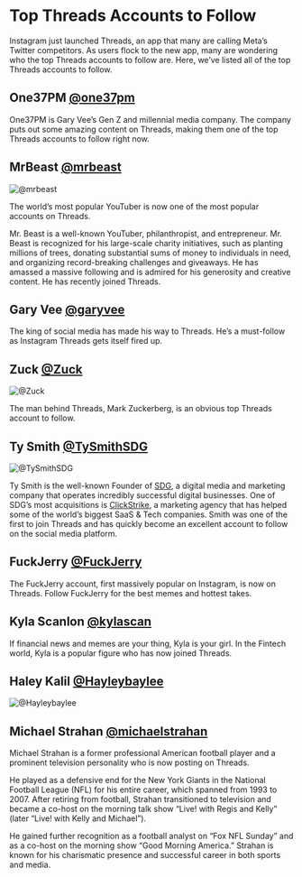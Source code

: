 # Top Threads Accounts to Follow

Instagram just launched Threads, an app that many are calling Meta’s Twitter competitors. As users flock to the new app, many are wondering who the top Threads accounts to follow are. Here, we’ve listed all of the top Threads accounts to follow.

## One37PM [@one37pm](https://www.threads.net/@one37pm)
One37PM is Gary Vee’s Gen Z and millennial media company. The company puts out some amazing content on Threads, making them one of the top Threads accounts to follow right now.


## MrBeast [@mrbeast](https://www.threads.net/@mrbeast)
![@mrbeast](https://coinbound.io/wp-content/uploads/2023/07/Screenshot-2023-07-05-at-9.43.25-PM.png)

The world’s most popular YouTuber is now one of the most popular accounts on Threads.

Mr. Beast is a well-known YouTuber, philanthropist, and entrepreneur. Mr. Beast is recognized for his large-scale charity initiatives, such as planting millions of trees, donating substantial sums of money to individuals in need, and organizing record-breaking challenges and giveaways. He has amassed a massive following and is admired for his generosity and creative content. He has recently joined Threads.

## Gary Vee [@garyvee](https://www.threads.net/@garyvee)
The king of social media has made his way to Threads. He’s a must-follow as Instagram Threads gets itself fired up.


## Zuck [@Zuck](https://www.threads.net/@zuck)
![@Zuck](https://coinbound.io/wp-content/uploads/2023/07/photo_2023-07-05-22.14.30-1160x650.webp)

The man behind Threads, Mark Zuckerberg, is an obvious top Threads account to follow.


## Ty Smith [@TySmithSDG](https://www.threads.net/@tysmithsdg)
![@TySmithSDG](https://coinbound.io/wp-content/uploads/2023/07/1500x500-jpeg.webp)

Ty Smith is the well-known Founder of [SDG](https://smithdigitalgroup.com/?_gl=1*bfl1hn*_gcl_au*Nzk4MzEyNDE4LjE2ODg4MjcyOTA.), 
a digital media and marketing company that operates incredibly successful digital businesses. 
One of SDG’s most acquisitions is [ClickStrike](https://clickstrike.com/?_gl=1*bfl1hn*_gcl_au*Nzk4MzEyNDE4LjE2ODg4MjcyOTA.), a marketing agency that has helped some of the world’s biggest SaaS & Tech companies. Smith was one of the first to join Threads and has quickly become an excellent account to follow on the social media platform.

## FuckJerry [@FuckJerry](https://www.threads.net/@fuckjerry)
The FuckJerry account, first massively popular on Instagram, is now on Threads. Follow FuckJerry for the best memes and hottest takes.

## Kyla Scanlon [@kylascan](https://www.threads.net/@kylascan)
If financial news and memes are your thing, Kyla is your girl. In the Fintech world, Kyla is a popular figure who has now joined Threads.

## Haley Kalil [@Hayleybaylee](https://www.threads.net/@haleyybaylee) 
![@Hayleybaylee](https://coinbound.io/wp-content/uploads/2023/07/photo_2023-07-05-21.42.01-768x748.webp)

## Michael Strahan [@michaelstrahan](https://www.threads.net/@michaelstrahan)
Michael Strahan is a former professional American football player and a prominent television personality who is now posting on Threads.

He played as a defensive end for the New York Giants in the National Football League (NFL) for his entire career, which spanned from 1993 to 2007. After retiring from football, Strahan transitioned to television and became a co-host on the morning talk show “Live! with Regis and Kelly” (later “Live! with Kelly and Michael”).

He gained further recognition as a football analyst on “Fox NFL Sunday” and as a co-host on the morning show “Good Morning America.” Strahan is known for his charismatic presence and successful career in both sports and media.

